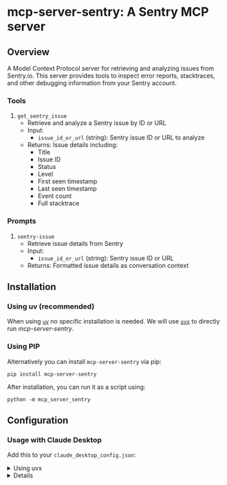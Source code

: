 # mcp-server-sentry: A Sentry MCP server

## Overview

A Model Context Protocol server for retrieving and analyzing issues from Sentry.io. This server provides tools to inspect error reports, stacktraces, and other debugging information from your Sentry account.

### Tools

1. `get_sentry_issue`
   - Retrieve and analyze a Sentry issue by ID or URL
   - Input:
     - `issue_id_or_url` (string): Sentry issue ID or URL to analyze
   - Returns: Issue details including:
     - Title
     - Issue ID
     - Status
     - Level
     - First seen timestamp
     - Last seen timestamp
     - Event count
     - Full stacktrace

### Prompts

1. `sentry-issue`
   - Retrieve issue details from Sentry
   - Input:
     - `issue_id_or_url` (string): Sentry issue ID or URL
   - Returns: Formatted issue details as conversation context

## Installation

### Using uv (recommended)

When using [`uv`](https://docs.astral.sh/uv/) no specific installation is needed. We will
use [`uvx`](https://docs.astral.sh/uv/guides/tools/) to directly run *mcp-server-sentry*.

### Using PIP

Alternatively you can install `mcp-server-sentry` via pip:

```
pip install mcp-server-sentry
```

After installation, you can run it as a script using:

```
python -m mcp_server_sentry
```

## Configuration

### Usage with Claude Desktop

Add this to your `claude_desktop_config.json`:

<details>
<summary>Using uvx</summary>

```json
"mcpServers": {
  "sentry": {
    "command": "uvx",
    "args": ["mcp-server-sentry", "--auth-token", "YOUR_SENTRY_TOKEN"]
  }
}
```
</details>

<details>

<details>
<summary>Using docker</summary>

```json
"mcpServers": {
  "sentry": {
    "command": "docker",
    "args": ["run", "-i", "--rm", "mcp/sentry", "--auth-token", "YOUR_SENTRY_TOKEN"]
  }
}
```
</details>

<details>

<summary>Using pip installation</summary>

```json
"mcpServers": {
  "sentry": {
    "command": "python",
    "args": ["-m", "mcp_server_sentry", "--auth-token", "YOUR_SENTRY_TOKEN"]
  }
}
```
</details>

### Usage with VS Code

For quick installation, use one of the one-click installation buttons below...

[![Install with UV in VS Code](https://img.shields.io/badge/VS_Code-UV-0098FF?style=flat-square&logo=visualstudiocode&logoColor=white)](https://insiders.vscode.dev/redirect/mcp/install?name=sentry&inputs=%5B%7B%22type%22%3A%22promptString%22%2C%22id%22%3A%22auth_token%22%2C%22description%22%3A%22Sentry%20Auth%20Token%22%2C%22password%22%3Atrue%7D%5D&config=%7B%22command%22%3A%22uvx%22%2C%22args%22%3A%5B%22mcp-server-sentry%22%5D%2C%22env%22%3A%7B%22SENTRY_AUTH_TOKEN%22%3A%22%24%7Binput%3Aauth_token%7D%22%7D%7D) [![Install with UV in VS Code Insiders](https://img.shields.io/badge/VS_Code_Insiders-UV-24bfa5?style=flat-square&logo=visualstudiocode&logoColor=white)](https://insiders.vscode.dev/redirect/mcp/install?name=sentry&inputs=%5B%7B%22type%22%3A%22promptString%22%2C%22id%22%3A%22auth_token%22%2C%22description%22%3A%22Sentry%20Auth%20Token%22%2C%22password%22%3Atrue%7D%5D&config=%7B%22command%22%3A%22uvx%22%2C%22args%22%3A%5B%22mcp-server-sentry%22%5D%2C%22env%22%3A%7B%22SENTRY_AUTH_TOKEN%22%3A%22%24%7Binput%3Aauth_token%7D%22%7D%7D&quality=insiders)

[![Install with Docker in VS Code](https://img.shields.io/badge/VS_Code-Docker-0098FF?style=flat-square&logo=visualstudiocode&logoColor=white)](https://insiders.vscode.dev/redirect/mcp/install?name=sentry&inputs=%5B%7B%22type%22%3A%22promptString%22%2C%22id%22%3A%22auth_token%22%2C%22description%22%3A%22Sentry%20Auth%20Token%22%2C%22password%22%3Atrue%7D%5D&config=%7B%22command%22%3A%22docker%22%2C%22args%22%3A%5B%22run%22%2C%22-i%22%2C%22--rm%22%2C%22mcp%2Fsentry%22%5D%2C%22env%22%3A%7B%22SENTRY_AUTH_TOKEN%22%3A%22%24%7Binput%3Aauth_token%7D%22%7D%7D) [![Install with Docker in VS Code Insiders](https://img.shields.io/badge/VS_Code_Insiders-Docker-24bfa5?style=flat-square&logo=visualstudiocode&logoColor=white)](https://insiders.vscode.dev/redirect/mcp/install?name=sentry&inputs=%5B%7B%22type%22%3A%22promptString%22%2C%22id%22%3A%22auth_token%22%2C%22description%22%3A%22Sentry%20Auth%20Token%22%2C%22password%22%3Atrue%7D%5D&config=%7B%22command%22%3A%22docker%22%2C%22args%22%3A%5B%22run%22%2C%22-i%22%2C%22--rm%22%2C%22mcp%2Fsentry%22%5D%2C%22env%22%3A%7B%22SENTRY_AUTH_TOKEN%22%3A%22%24%7Binput%3Aauth_token%7D%22%7D%7D&quality=insiders)

For manual installation, add the following JSON block to your User Settings (JSON) file in VS Code. You can do this by pressing `Ctrl + Shift + P` and typing `Preferences: Open Settings (JSON)`.

Optionally, you can add it to a file called `.vscode/mcp.json` in your workspace. This will allow you to share the configuration with others.

> Note that the `mcp` key is needed when using the `mcp.json` file.

```json
{
  "mcp": {
    "inputs": [
      {
        "type": "promptString",
        "id": "auth_token",
        "description": "Sentry Auth Token",
        "password": true
      }
    ],
    "servers": {
      "sentry": {
        "command": "uvx",
        "args": ["mcp-server-sentry"],
        "env": {
          "SENTRY_AUTH_TOKEN": "${input:auth_token}"
        }
      }
    }
  }
}
```

For Docker installation:

```json
{
  "mcp": {
    "inputs": [
      {
        "type": "promptString",
        "id": "auth_token",
        "description": "Sentry Auth Token",
        "password": true
      }
    ],
    "servers": {
      "sentry": {
        "command": "docker",
        "args": ["run", "-i", "--rm", "mcp/sentry"],
        "env": {
          "SENTRY_AUTH_TOKEN": "${input:auth_token}"
        }
      }
    }
  }
}
```

### Usage with [Zed](https://github.com/zed-industries/zed)

Add to your Zed settings.json:

<details>
<summary>Using uvx</summary>

```json
"context_servers": [
  "mcp-server-sentry": {
    "command": {
      "path": "uvx",
      "args": ["mcp-server-sentry", "--auth-token", "YOUR_SENTRY_TOKEN"]
    }
  }
],
```
</details>

<details>
<summary>Using pip installation</summary>

```json
"context_servers": {
  "mcp-server-sentry": {
    "command": "python",
    "args": ["-m", "mcp_server_sentry", "--auth-token", "YOUR_SENTRY_TOKEN"]
  }
},
```
</details>

## Debugging

You can use the MCP inspector to debug the server. For uvx installations:

```
npx @modelcontextprotocol/inspector uvx mcp-server-sentry --auth-token YOUR_SENTRY_TOKEN
```

Or if you've installed the package in a specific directory or are developing on it:

```
cd path/to/servers/src/sentry
npx @modelcontextprotocol/inspector uv run mcp-server-sentry --auth-token YOUR_SENTRY_TOKEN
```

## License

This MCP server is licensed under the MIT License. This means you are free to use, modify, and distribute the software, subject to the terms and conditions of the MIT License. For more details, please see the LICENSE file in the project repository.
